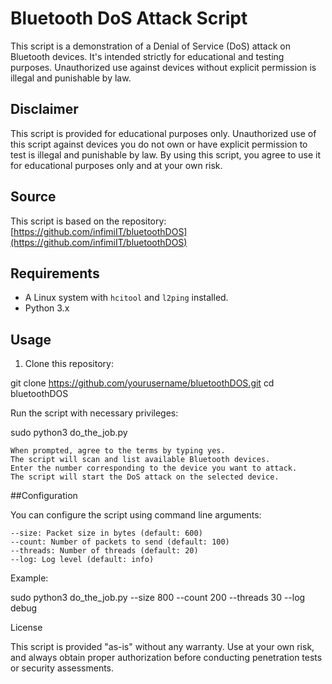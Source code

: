 # Bluetooth DoS Attack Script

This script is a demonstration of a Denial of Service (DoS) attack on Bluetooth devices. It's intended strictly for educational and testing purposes. Unauthorized use against devices without explicit permission is illegal and punishable by law.

## Disclaimer

This script is provided for educational purposes only. Unauthorized use of this script against devices you do not own or have explicit permission to test is illegal and punishable by law. By using this script, you agree to use it for educational purposes only and at your own risk.

## Source

This script is based on the repository: [https://github.com/infimiIT/bluetoothDOS](https://github.com/infimiIT/bluetoothDOS)

## Requirements

- A Linux system with `hcitool` and `l2ping` installed.
- Python 3.x

## Usage

1. Clone this repository:

git clone https://github.com/yourusername/bluetoothDOS.git
cd bluetoothDOS

Run the script with necessary privileges:

sudo python3 do_the_job.py

    When prompted, agree to the terms by typing yes.
    The script will scan and list available Bluetooth devices.
    Enter the number corresponding to the device you want to attack.
    The script will start the DoS attack on the selected device.

##Configuration

You can configure the script using command line arguments:

    --size: Packet size in bytes (default: 600)
    --count: Number of packets to send (default: 100)
    --threads: Number of threads (default: 20)
    --log: Log level (default: info)

Example:

sudo python3 do_the_job.py --size 800 --count 200 --threads 30 --log debug

License

This script is provided "as-is" without any warranty. Use at your own risk, and always obtain proper authorization before conducting penetration tests or security assessments.
